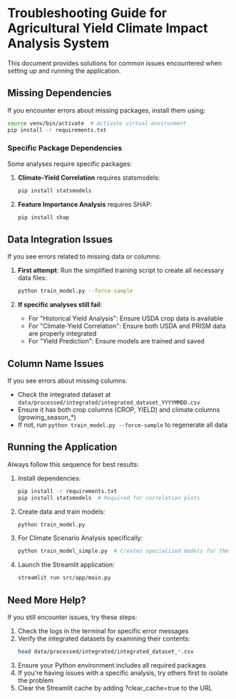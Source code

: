 # Troubleshooting Guide for Agricultural Yield Climate Impact Analysis System

This document provides solutions for common issues encountered when setting up and running the application.

## Missing Dependencies

If you encounter errors about missing packages, install them using:

```bash
source venv/bin/activate  # Activate virtual environment
pip install -r requirements.txt
```

### Specific Package Dependencies

Some analyses require specific packages:

1. **Climate-Yield Correlation** requires statsmodels:
   ```bash
   pip install statsmodels
   ```

2. **Feature Importance Analysis** requires SHAP:
   ```bash
   pip install shap
   ```

## Data Integration Issues

If you see errors related to missing data or columns:

1. **First attempt**: Run the simplified training script to create all necessary data files:
   ```bash
   python train_model.py --force-sample
   ```

2. **If specific analyses still fail**:
   - For "Historical Yield Analysis": Ensure USDA crop data is available
   - For "Climate-Yield Correlation": Ensure both USDA and PRISM data are properly integrated
   - For "Yield Prediction": Ensure models are trained and saved

## Column Name Issues

If you see errors about missing columns:
- Check the integrated dataset at `data/processed/integrated/integrated_dataset_YYYYMMDD.csv`
- Ensure it has both crop columns (CROP, YIELD) and climate columns (growing_season_*)
- If not, run `python train_model.py --force-sample` to regenerate all data

## Running the Application

Always follow this sequence for best results:

1. Install dependencies:
   ```bash
   pip install -r requirements.txt
   pip install statsmodels  # Required for correlation plots
   ```

2. Create data and train models:
   ```bash
   python train_model.py 
   ```

3. For Climate Scenario Analysis specifically:
   ```bash
   python train_model_simple.py  # Creates specialized models for the climate scenario page
   ```

4. Launch the Streamlit application:
   ```bash
   streamlit run src/app/main.py
   ```

## Need More Help?

If you still encounter issues, try these steps:

1. Check the logs in the terminal for specific error messages
2. Verify the integrated datasets by examining their contents:
   ```bash
   head data/processed/integrated/integrated_dataset_*.csv
   ```
3. Ensure your Python environment includes all required packages
4. If you're having issues with a specific analysis, try others first to isolate the problem
5. Clear the Streamlit cache by adding ?clear_cache=true to the URL